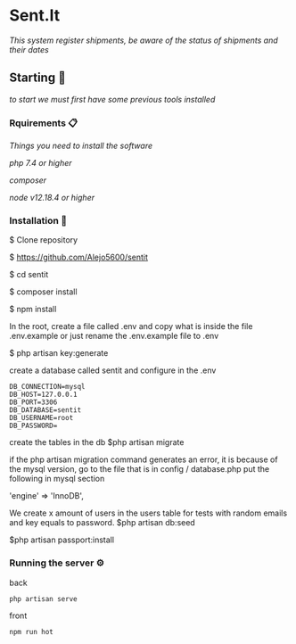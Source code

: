 # Sent.It

_This system register shipments, be aware of the status of shipments and their dates_

## Starting 🚀

_to start we must first have some previous tools installed_

### Rquirements 📋

_Things you need to install the software_

_php 7.4 or higher_

_composer_

_node v12.18.4 or higher_

### Installation 🔧
$ Clone repository

$ https://github.com/Alejo5600/sentit

$ cd sentit

$ composer install

$ npm install

In the root, create a file called .env and copy what is inside the file .env.example
or just rename the .env.example file to .env

$ php artisan key:generate

create a database called sentit
and configure in the .env
```
DB_CONNECTION=mysql
DB_HOST=127.0.0.1
DB_PORT=3306
DB_DATABASE=sentit
DB_USERNAME=root
DB_PASSWORD=
```
create the tables in the db
$php artisan migrate


if the php artisan migration command generates an error, it is because of the mysql version, go to the file that is in config / database.php
put the following in mysql section

'engine' => 'InnoDB',

We create x amount of users in the users table for tests with random emails and key equals to password.
$php artisan db:seed

$php artisan passport:install

### Running the server ⚙
back️
```
php artisan serve
```
front
```
npm run hot
```

